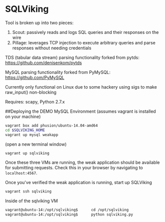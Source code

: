 SQLViking
=========

Tool is broken up into two pieces:
  1. Scout: passively reads and logs SQL queries and their responses on the wire
  2. Pillage: leverages TCP injection to execute arbitrary queries and parse responses without needing credentials


TDS (tabular data stream) parsing functionality forked from pytds: https://github.com/denisenkom/pytds

MySQL parsing functionality forked from PyMySQL: https://github.com/PyMySQL

Currently only functional on Linux due to some hackery using sigs to make raw_input() non-blocking

Requires: scapy, Python 2.7.x

##Deploying the DEMO MySQL Environment
(assumes vagrant is installed on your machine)
```bash
vagrant box add phusion/ubuntu-14.04-amd64
cd $SQLVIKING_HOME
vagrant up mysql weakapp
```
(open a new terminal window)
```bash
vagrant up sqlviking
```

Once these three VMs are running, the weak application should be available for submitting requests. Check this in your browser by navigating to `localhost:4567`.

Once you've verified the weak application is running, start up SQLViking
```bash
vagrant ssh sqlviking
```

Inside of the sqlviking VM
```bash
vagrant@ubuntu-14:/opt/sqlviking$      cd /opt/sqlviking
vagrant@ubuntu-14:/opt/sqlviking$      python sqlviking.py
```


